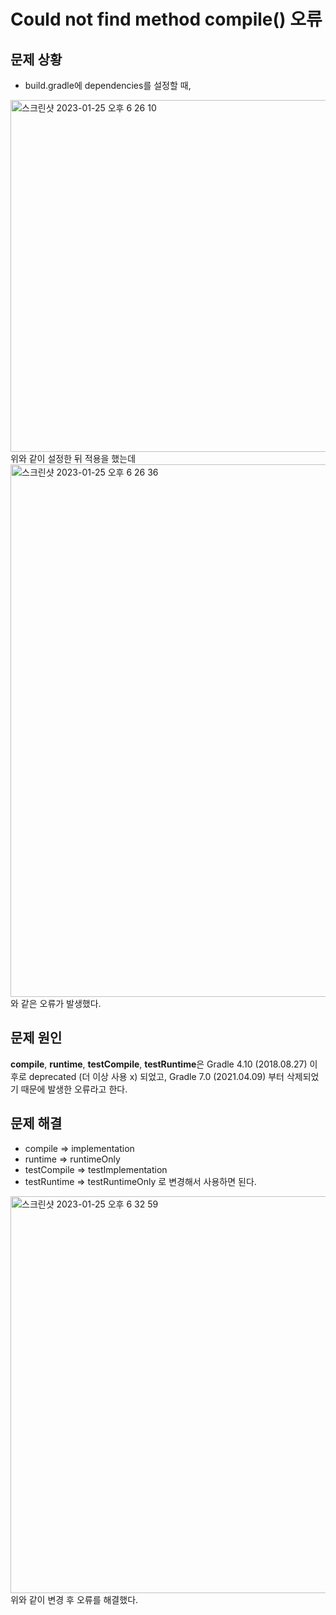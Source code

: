 # Could not find method compile() 오류

## 문제 상황
* build.gradle에 dependencies를 설정할 때,
<img width="563" alt="스크린샷 2023-01-25 오후 6 26 10" src="https://user-images.githubusercontent.com/87291052/214526500-2c7bfade-63cc-48c4-af71-e3aebd24918c.png">
위와 같이 설정한 뒤 적용을 했는데
<img width="852" alt="스크린샷 2023-01-25 오후 6 26 36" src="https://user-images.githubusercontent.com/87291052/214526739-b5a39d59-f2e6-4c7c-9f25-ded54c29343d.png">
와 같은 오류가 발생했다.

## 문제 원인

<b>compile</b>, <b>runtime</b>, <b>testCompile</b>, <b>testRuntime</b>은 Gradle 4.10 (2018.08.27) 이후로 deprecated (더 이상 사용 x) 되었고, Gradle 7.0 (2021.04.09) 부터 삭제되었기 때문에 발생한 오류라고 한다.

## 문제 해결
* compile => implementation
* runtime => runtimeOnly
* testCompile => testImplementation
* testRuntime => testRuntimeOnly 로 변경해서 사용하면 된다.

<img width="635" alt="스크린샷 2023-01-25 오후 6 32 59" src="https://user-images.githubusercontent.com/87291052/214527809-e91a6658-b985-4a21-b2c5-7e66a12a9139.png">
위와 같이 변경 후 오류를 해결했다.